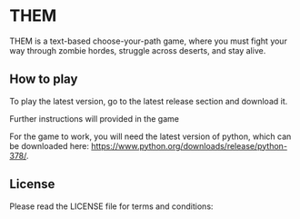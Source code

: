 # THEM
THEM  is a text-based choose-your-path game, where you must fight your way through zombie hordes, struggle across deserts, and stay alive.

## How to play

To play the latest version, go to the latest release section and download it.

Further instructions will provided in the game

For the game to work, you will need the latest version of python, which can be downloaded here: https://www.python.org/downloads/release/python-378/.

## License

Please read the LICENSE file for terms and conditions: 
